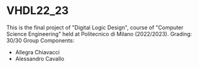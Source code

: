 # VHDL22_23
This is the final project of "Digital Logic Design", course of "Computer Science Engineering" held at Politecnico di Milano (2022/2023).
Grading: 30/30
Group Components:
- Allegra Chiavacci
- Alessandro Cavallo
